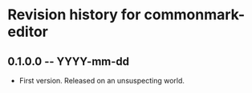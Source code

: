 # Revision history for commonmark-editor

## 0.1.0.0 -- YYYY-mm-dd

* First version. Released on an unsuspecting world.
